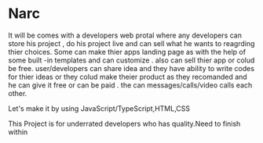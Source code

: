 # Narc
It will be comes with a developers web protal where any developers can store his project , do his project live and can sell what he wants to reagrding thier choices.
Some can make thier apps landing page as with the help of some built -in templates and can customize . also can sell thier app or colud be free.
user/developers can share idea and they have ability to write codes for thier ideas or they colud make theier product as they recomanded and he can give it free or can be paid .
the can messages/calls/video calls each other.

Let's make it by using JavaScript/TypeScript,HTML,CSS

This Project is for underrated developers who has quality.Need to finish within
